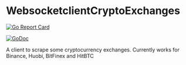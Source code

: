 # WebsocketclientCryptoExchanges

[![Go Report Card](https://goreportcard.com/badge/github.com/LaurensKubat/WebsocketclientCryptoExchanges)](https://goreportcard.com/report/github.com/LaurensKubat/WebsocketclientCryptoExchanges)

[![GoDoc](https://godoc.org/github.com/LaurensKubat/WebsocketclientCryptoExchanges?status.svg)](https://godoc.org/github.com/LaurensKubat/WebsocketclientCryptoExchanges)

A client to scrape some cryptocurrency exchanges. Currently works for Binance, Huobi, BitFinex and HitBTC

